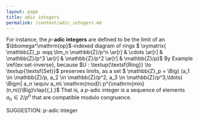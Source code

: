 ```yaml
---
layout: page
title: adic integers
permalink: /context/adic_integers.md
---
```

 For instance, the $p$-**adic integers** are defined to be the limit of an $\bbomega^\mathrm{op}$-indexed diagram of rings
$ \xymatrix{ \mathbb{Z}_p :eqq \lim_n \mathbb{Z}/p^n \ar[r] & \cdots \ar[r] & \mathbb{Z}/p^3 \ar[r] & \mathbb{Z}/p^2 \ar[r] & \mathbb{Z}/p}$ By Example \ref{ex:set-inverse}, because  $U : \textup{\textsf{Ring}} \to \textup{\textsf{Set}}$ preserves limits, as a set
$ \mathbb{Z}_p = \Big\{ (a_1 \in \mathbb{Z}/p, a_2 \in \mathbb{Z}/p^2, a_3 \in \mathbb{Z}/p^3,\ldots) \Bigm| a_n \equiv a_m\ \mathrm{mod}\ p^{\mathrm{min}(n,m)}\Big\}\rlap{{\,}.}$ That is, a $p$-adic integer is a sequence of elements $a_n \in \mathbb{Z}/p^n$ that are compatible modulo congruence.

SUGGESTION: p-adic integer